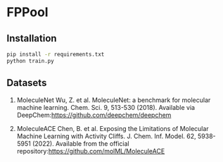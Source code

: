 # FPPool

## Installation

```bash
pip install -r requirements.txt
python train.py
```

## Datasets

1. MoleculeNet 
   Wu, Z. et al. MoleculeNet: a benchmark for molecular machine learning. Chem. Sci. 9, 513-530 (2018).
   Available via DeepChem:https://github.com/deepchem/deepchem

2. MoleculeACE
   Chen, B. et al. Exposing the Limitations of Molecular Machine Learning with Activity Cliffs. J. Chem. Inf. Model. 62, 5938-5951 (2022).
   Available from the official repository:https://github.com/molML/MoleculeACE
